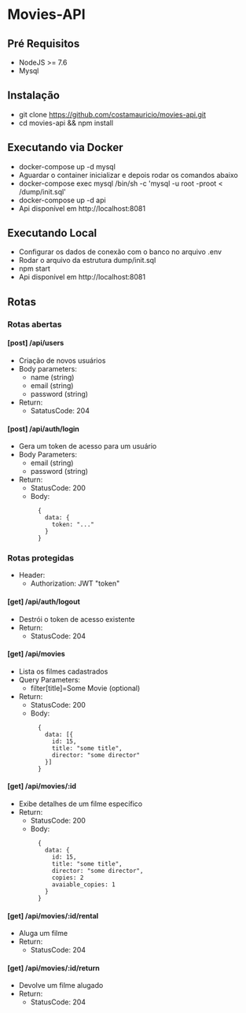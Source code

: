 # Movies-API

## Pré Requisitos

* NodeJS >= 7.6
* Mysql

## Instalação

* git clone https://github.com/costamauricio/movies-api.git
* cd movies-api && npm install

## Executando via Docker

* docker-compose up -d mysql
* Aguardar o container inicializar e depois rodar os comandos abaixo
* docker-compose exec mysql /bin/sh -c 'mysql -u root -proot < /dump/init.sql'
* docker-compose up -d api
* Api disponível em http://localhost:8081

## Executando Local

* Configurar os dados de conexão com o banco no arquivo .env
* Rodar o arquivo da estrutura dump/init.sql
* npm start
* Api disponível em http://localhost:8081

## Rotas

### Rotas abertas

#### [post] /api/users
  * Criação de novos usuários
  * Body parameters:
    - name (string)
    - email (string)
    - password (string)
  * Return:
    - SatatusCode: 204

#### [post] /api/auth/login
  * Gera um token de acesso para um usuário
  * Body Parameters:
    - email (string)
    - password (string)
  * Return:
    - StatusCode: 200
    - Body:
      ```
        {
          data: {
            token: "..."
          }
        }
      ```

### Rotas protegidas

  * Header:
    - Authorization: JWT "token"

#### [get] /api/auth/logout
  * Destrói o token de acesso existente
  * Return:
    - StatusCode: 204

#### [get] /api/movies
  * Lista os filmes cadastrados
  * Query Parameters:
    - filter[title]=Some Movie (optional)
  * Return:
    - StatusCode: 200
    - Body:
      ```
        {
          data: [{
            id: 15,
            title: "some title",
            director: "some director"
          }]
        }
      ```

#### [get] /api/movies/:id
  * Exibe detalhes de um filme específico
  * Return:
    - StatusCode: 200
    - Body:
      ```
        {
          data: {
            id: 15,
            title: "some title",
            director: "some director",
            copies: 2
            avaiable_copies: 1
          }
        }
      ```

#### [get] /api/movies/:id/rental
  * Aluga um filme
  * Return:
    - StatusCode: 204

#### [get] /api/movies/:id/return
  * Devolve um filme alugado
  * Return:
    - StatusCode: 204
